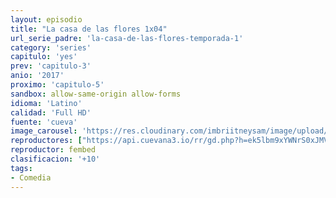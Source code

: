 ```yaml
---
layout: episodio
title: "La casa de las flores 1x04"
url_serie_padre: 'la-casa-de-las-flores-temporada-1'
category: 'series'
capitulo: 'yes'
prev: 'capitulo-3'
anio: '2017'
proximo: 'capitulo-5'
sandbox: allow-same-origin allow-forms
idioma: 'Latino'
calidad: 'Full HD'
fuente: 'cueva'
image_carousel: 'https://res.cloudinary.com/imbriitneysam/image/upload/v1546638640/casa-papel-1-poster-min.jpg'
reproductores: ["https://api.cuevana3.io/rr/gd.php?h=ek5lbm9xYWNrS0xJMVp5b21KREk0dFBLbjVkaHhkRGdrOG1jbnBpUnhhS1ZwSTFtYkpyUHJLaXNiSmlqczVuRDJhNkhvSnFQdWQrbm1xZUNySzdIdjhtU3FadVkyUT09"]
reproductor: fembed
clasificacion: '+10'
tags:
- Comedia
---
```












